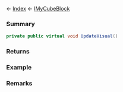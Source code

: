 ← [Index](Api-Index) ← [IMyCubeBlock](VRage.Game.ModAPI.Ingame.IMyCubeBlock)

### Summary

```csharp
private public virtual void UpdateVisual()
```

### Returns

### Example

### Remarks

